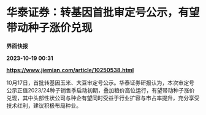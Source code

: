 # 华泰证券：转基因首批审定号公示，有望带动种子涨价兑现
**界面快报**

**2023-10-19 00:31**

**https://www.jiemian.com/article/10250538.html**

10月17日，首批转基因玉米、大豆审定号公示。华泰证券研报认为，本次审定号公示正值2023/24种子销售季启动初期，叠加粮价高位运行，有望带动种子涨价兑现，其中头部性状公司与种企有望同时受益于行业扩容与市占率提升，充分享受技术红利，建议积极布局种业。